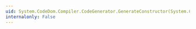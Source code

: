 ```yaml
---
uid: System.CodeDom.Compiler.CodeGenerator.GenerateConstructor(System.CodeDom.CodeConstructor,System.CodeDom.CodeTypeDeclaration)
internalonly: False
---
```

